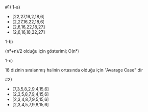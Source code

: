 #1)
1-a)

- [22,27,16,2,18,6]
- [2,27,16,22,18,6]
- [2,6,16,22,18,27]
- [2,6,16,18,22,27]

1-b)

(n²+n)/2 olduğu için gösterimi;
O(n²)

1-c)

18 dizinin sıralanmış halinin ortasında olduğu için "Avarage Case"'dir


#2)

- [7,3,5,8,2,9,4,15,6]
- [2,3,5,8,7,9,4,15,6]
- [2,3,4,8,7,9,5,15,6]
- [2,3,4,5,7,9,8,15,6]


